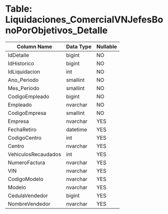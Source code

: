 # Table: Liquidaciones_ComercialVNJefesBonoPorObjetivos_Detalle

| Column Name | Data Type | Nullable |
|-------------|-----------|----------|
| IdDetalle | bigint | NO |
| IdHistorico | bigint | NO |
| IdLiquidacion | int | NO |
| Ano_Periodo | smallint | NO |
| Mes_Periodo | smallint | NO |
| CodigoEmpleado | bigint | NO |
| Empleado | nvarchar | NO |
| CodigoEmpresa | smallint | NO |
| Empresa | nvarchar | YES |
| FechaRetiro | datetime | YES |
| CodigoCentro | int | YES |
| Centro | nvarchar | YES |
| VehiculosRecaudados | int | YES |
| NumeroFactura | nvarchar | YES |
| VIN | nvarchar | YES |
| CodigoModelo | nvarchar | YES |
| Modelo | nvarchar | YES |
| CedulaVendedor | bigint | YES |
| NombreVendedor | nvarchar | YES |
